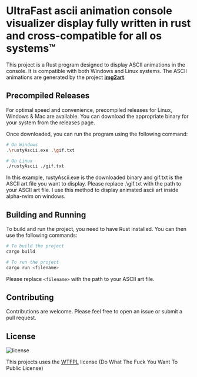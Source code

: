 # UltraFast ascii animation console visualizer display fully written in rust and cross-compatible for all os systems™
This project is a Rust program designed to display ASCII animations in the console. It is compatible with both Windows and Linux systems. The ASCII animations are generated by the project **[img2art](https://github.com/Asthestarsfalll/img2art)**.

## Precompiled Releases
For optimal speed and convenience, precompiled releases for Linux, Windows & Mac are available. You can download the appropriate binary for your system from the releases page.

Once downloaded, you can run the program using the following command:
```sh
# On Windows
.\rustyAscii.exe .\gif.txt

# On Linux
./rustyAscii ./gif.txt
```

In this example, rustyAscii.exe is the downloaded binary and gif.txt is the ASCII art file you want to display. Please replace .\gif.txt with the path to your ASCII art file.
I use this method to display animated ascii art inside alpha-nvim on windows.

## Building and Running
To build and run the project, you need to have Rust installed. You can then use the following commands:
```sh
# To build the project
cargo build

# To run the project
cargo run <filename>
```
Please replace `<filename>` with the path to your ASCII art file.

## Contributing
Contributions are welcome. Please feel free to open an issue or submit a pull request.

## License
![license](https://github.com/mfreiholz/Qt-Advanced-Docking-System/raw/master/license.png)

This projects uses the [WTFPL](http://www.wtfpl.net/) license (Do What The Fuck You Want To Public License)

